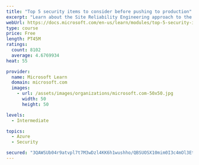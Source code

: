 ```yaml
---
title: "Top 5 security items to consider before pushing to production"
excerpt: "Learn about the Site Reliability Engineering approach to the challenge of assuring reliability and gain a better understanding of why it matters."
webUrl: https://docs.microsoft.com/en-us/learn/modules/top-5-security-items-to-consider/
type: course
price: Free
length: PT45M
ratings:
  count: 8102
  average: 4.6769934
heat: 55

provider:
  name: Microsoft Learn
  domain: microsoft.com
  images:
    - url: /assets/images/organizations/microsoft.com-50x50.jpg
      width: 50
      height: 50

levels:
  - Intermediate

topics:
  - Azure
  - Security

secured: "3QAWSUb04r9atvpl7t7M3wDzl4KK6h1wushho/QBSUOSX10mim0I3c4mOl3EtSF97l5Ooy9rMLViLsa6mXxI3V2cyhn7VdiYoD0H4/rboBo6Yts/4MWZ3QNP6GAAPFvdPkwD7LQIdBIaR5euvwRNsM7lna+SJZ1Eu57lk2lug6u8kQDoPzXqItcGQQSMhmSWMdz94mlD1P/GzfVsC0s7Og0/jigNVUNJon2Toq7YPduQncsNDTdQGjQo6ZvL660AJsiylJpH6KZgM+6LW/m+MBi+MvUUR7nQ+pgjihgQLdbeh2gAdCgKYW5bCt5hl2ApfhuUR9azlkMjpcWKIDf9vwrnHANKVBvQgI+8K94XY1gDJpzud1RjwXl9a+qoxIeK2qFEwT1Ne16bQeIwqlD5gU08HhICSuc0O/pUOzcO+Go=;IXQoszuJBekRW3/9mmZYdA=="
---
```


